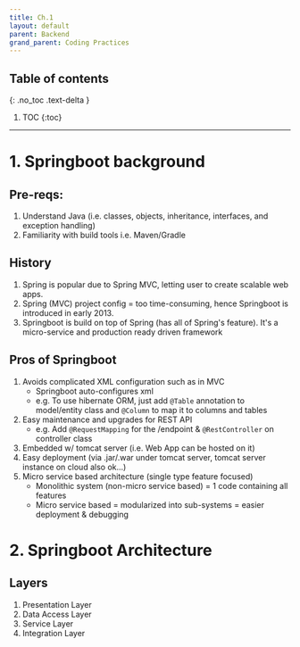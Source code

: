 ```yaml
---
title: Ch.1
layout: default
parent: Backend 
grand_parent: Coding Practices
---
```


## Table of contents
{: .no_toc .text-delta }

1. TOC
{:toc}

---

# 1. Springboot background

## Pre-reqs: 
1. Understand Java (i.e. classes, objects, inheritance, interfaces, and exception handling)
2. Familiarity with build tools i.e. Maven/Gradle

## History
1. Spring is popular due to Spring MVC, letting user to create scalable web apps.
2. Spring (MVC) project config = too time-consuming, hence Springboot is introduced in early 2013.
3. Springboot is build on top of Spring (has all of Spring's feature). It's a micro-service and production ready driven framework

## Pros of Springboot
1. Avoids complicated XML configuration such as in MVC
    - Springboot auto-configures xml   
    - e.g. To use hibernate ORM, just add `@Table` annotation to model/entity class and `@Column` to map it to columns and tables
2. Easy maintenance and upgrades for REST API 
    - e.g. Add `@RequestMapping` for the /endpoint & `@RestController` on controller class
3. Embedded w/ tomcat server (i.e. Web App can be hosted on it)
4. Easy deployment (via .jar/.war under tomcat server, tomcat server instance on cloud also ok...)
5. Micro service based architecture (single type feature focused)
    - Monolithic system (non-micro service based) = 1 code containing all features
    - Micro service based = modularized into sub-systems = easier deployment & debugging

# 2. Springboot Architecture

## Layers
1. Presentation Layer
2. Data Access Layer
3. Service Layer
4. Integration Layer